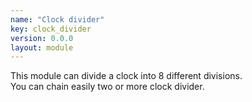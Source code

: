```yaml
---
name: "Clock divider"
key: clock_divider
version: 0.0.0
layout: module
---
```

This module can divide a clock into 8 different divisions.<br/>
You can chain easily two or more clock divider.

